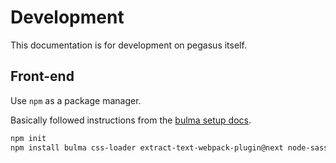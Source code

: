 # Development

This documentation is for development on pegasus itself.

## Front-end

Use `npm` as a package manager.

Basically followed instructions from the [bulma setup docs](https://bulma.io/documentation/customize/with-webpack/).

```bash
npm init
npm install bulma css-loader extract-text-webpack-plugin@next node-sass sass-loader style-loader webpack webpack-cli --save-dev
```

